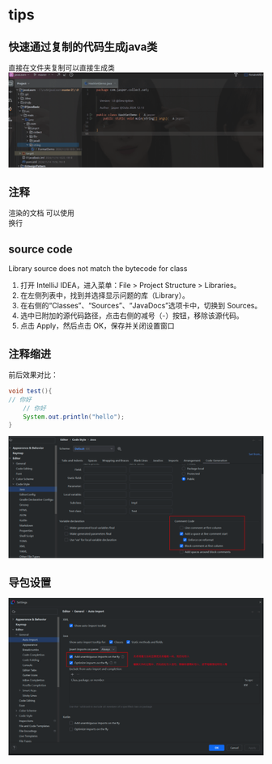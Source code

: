 # tips

## 快速通过复制的代码生成java类

直接在文件夹复制可以直接生成类
![asd](./assets/快速通过复制的代码生成java类.gif)

## 注释

渲染的文档 可以使用 <br> 换行


## source code

Library source does not match the bytecode for class
1.	打开 IntelliJ IDEA，进入菜单：File > Project Structure > Libraries。
2.	在左侧列表中，找到并选择显示问题的库（Library）。
3.	在右侧的“Classes”、“Sources”、“JavaDocs”选项卡中，切换到 Sources。
4.	选中已附加的源代码路径，点击右侧的减号（-）按钮，移除该源代码。
5.	点击 Apply，然后点击 OK，保存并关闭设置窗口


## 注释缩进

前后效果对比： 
```java
void test(){
// 你好
    // 你好 
    System.out.println("hello");
}
```

![img.png](assets/注释设置.png)

## 导包设置 

![img.png](assets/导包设置.png)